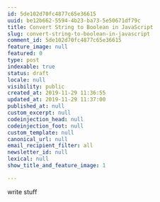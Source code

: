 ```yaml
---
id: 5de102d70fc4877c65e36615
uuid: be12b662-5594-4b23-ba73-5e50671df79c
title: Convert String to Boolean in JavaScript
slug: convert-string-to-boolean-in-javascript
comment_id: 5de102d70fc4877c65e36615
feature_image: null
featured: 0
type: post
indexable: true
status: draft
locale: null
visibility: public
created_at: 2019-11-29 11:36:55
updated_at: 2019-11-29 11:37:00
published_at: null
custom_excerpt: null
codeinjection_head: null
codeinjection_foot: null
custom_template: null
canonical_url: null
email_recipient_filter: all
newsletter_id: null
lexical: null
show_title_and_feature_image: 1

---
```


write stuff